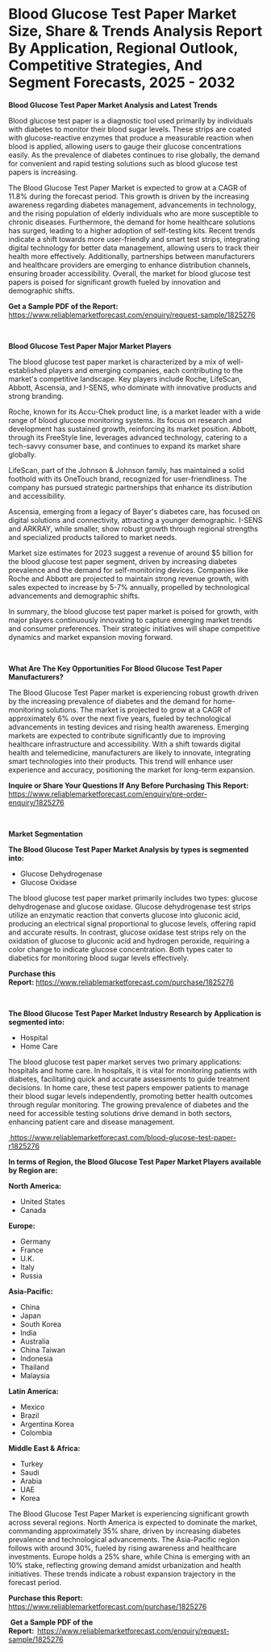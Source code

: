 <p><h1>Blood Glucose Test Paper Market Size, Share & Trends Analysis Report By Application, Regional Outlook, Competitive Strategies, And Segment Forecasts, 2025 - 2032</h1></p><p><strong>Blood Glucose Test Paper Market Analysis and Latest Trends</strong></p>
<p><p>Blood glucose test paper is a diagnostic tool used primarily by individuals with diabetes to monitor their blood sugar levels. These strips are coated with glucose-reactive enzymes that produce a measurable reaction when blood is applied, allowing users to gauge their glucose concentrations easily. As the prevalence of diabetes continues to rise globally, the demand for convenient and rapid testing solutions such as blood glucose test papers is increasing.</p><p>The Blood Glucose Test Paper Market is expected to grow at a CAGR of 11.8% during the forecast period. This growth is driven by the increasing awareness regarding diabetes management, advancements in technology, and the rising population of elderly individuals who are more susceptible to chronic diseases. Furthermore, the demand for home healthcare solutions has surged, leading to a higher adoption of self-testing kits. Recent trends indicate a shift towards more user-friendly and smart test strips, integrating digital technology for better data management, allowing users to track their health more effectively. Additionally, partnerships between manufacturers and healthcare providers are emerging to enhance distribution channels, ensuring broader accessibility. Overall, the market for blood glucose test papers is poised for significant growth fueled by innovation and demographic shifts.</p></p>
<p><strong>Get a Sample PDF of the Report:&nbsp;</strong> <a href="https://www.reliablemarketforecast.com/enquiry/request-sample/1825276?utm_campaign=2603&utm_medium=2&utm_source=Github&utm_content=ia&utm_term=14042025&utm_id=blood-glucose-test-paper">https://www.reliablemarketforecast.com/enquiry/request-sample/1825276</a></p>
<p>&nbsp;</p>
<p><strong>Blood Glucose Test Paper Major Market Players</strong></p>
<p><p>The blood glucose test paper market is characterized by a mix of well-established players and emerging companies, each contributing to the market's competitive landscape. Key players include Roche, LifeScan, Abbott, Ascensia, and I-SENS, who dominate with innovative products and strong branding.</p><p>Roche, known for its Accu-Chek product line, is a market leader with a wide range of blood glucose monitoring systems. Its focus on research and development has sustained growth, reinforcing its market position. Abbott, through its FreeStyle line, leverages advanced technology, catering to a tech-savvy consumer base, and continues to expand its market share globally.</p><p>LifeScan, part of the Johnson & Johnson family, has maintained a solid foothold with its OneTouch brand, recognized for user-friendliness. The company has pursued strategic partnerships that enhance its distribution and accessibility.</p><p>Ascensia, emerging from a legacy of Bayer's diabetes care, has focused on digital solutions and connectivity, attracting a younger demographic. I-SENS and ARKRAY, while smaller, show robust growth through regional strengths and specialized products tailored to market needs.</p><p>Market size estimates for 2023 suggest a revenue of around $5 billion for the blood glucose test paper segment, driven by increasing diabetes prevalence and the demand for self-monitoring devices. Companies like Roche and Abbott are projected to maintain strong revenue growth, with sales expected to increase by 5-7% annually, propelled by technological advancements and demographic shifts.</p><p>In summary, the blood glucose test paper market is poised for growth, with major players continuously innovating to capture emerging market trends and consumer preferences. Their strategic initiatives will shape competitive dynamics and market expansion moving forward.</p></p>
<p>&nbsp;</p>
<p><strong>What Are The Key Opportunities For Blood Glucose Test Paper Manufacturers?</strong></p>
<p><p>The Blood Glucose Test Paper market is experiencing robust growth driven by the increasing prevalence of diabetes and the demand for home-monitoring solutions. The market is projected to grow at a CAGR of approximately 6% over the next five years, fueled by technological advancements in testing devices and rising health awareness. Emerging markets are expected to contribute significantly due to improving healthcare infrastructure and accessibility. With a shift towards digital health and telemedicine, manufacturers are likely to innovate, integrating smart technologies into their products. This trend will enhance user experience and accuracy, positioning the market for long-term expansion.</p></p>
<p><strong>Inquire or Share Your Questions If Any Before Purchasing This Report:</strong> <a href="https://www.reliablemarketforecast.com/enquiry/pre-order-enquiry/1825276?utm_campaign=2603&utm_medium=2&utm_source=Github&utm_content=ia&utm_term=14042025&utm_id=blood-glucose-test-paper">https://www.reliablemarketforecast.com/enquiry/pre-order-enquiry/1825276</a></p>
<p>&nbsp;</p>
<p><strong>Market Segmentation</strong></p>
<p><strong>The Blood Glucose Test Paper Market Analysis by types is segmented into:</strong></p>
<p><ul><li>Glucose Dehydrogenase</li><li>Glucose Oxidase</li></ul></p>
<p><p>The blood glucose test paper market primarily includes two types: glucose dehydrogenase and glucose oxidase. Glucose dehydrogenase test strips utilize an enzymatic reaction that converts glucose into gluconic acid, producing an electrical signal proportional to glucose levels, offering rapid and accurate results. In contrast, glucose oxidase test strips rely on the oxidation of glucose to gluconic acid and hydrogen peroxide, requiring a color change to indicate glucose concentration. Both types cater to diabetics for monitoring blood sugar levels effectively.</p></p>
<p><strong>Purchase this Report:&nbsp;</strong><a href="https://www.reliablemarketforecast.com/purchase/1825276?utm_campaign=2603&utm_medium=2&utm_source=Github&utm_content=ia&utm_term=14042025&utm_id=blood-glucose-test-paper">https://www.reliablemarketforecast.com/purchase/1825276</a></p>
<p>&nbsp;</p>
<p><strong>The Blood Glucose Test Paper Market Industry Research by Application is segmented into:</strong></p>
<p><ul><li>Hospital</li><li>Home Care</li></ul></p>
<p><p>The blood glucose test paper market serves two primary applications: hospitals and home care. In hospitals, it is vital for monitoring patients with diabetes, facilitating quick and accurate assessments to guide treatment decisions. In home care, these test papers empower patients to manage their blood sugar levels independently, promoting better health outcomes through regular monitoring. The growing prevalence of diabetes and the need for accessible testing solutions drive demand in both sectors, enhancing patient care and disease management.</p></p>
<p><a href="https://www.reliablemarketforecast.com/blood-glucose-test-paper-r1825276?utm_campaign=2603&utm_medium=2&utm_source=Github&utm_content=ia&utm_term=14042025&utm_id=blood-glucose-test-paper">&nbsp;https://www.reliablemarketforecast.com/blood-glucose-test-paper-r1825276</a></p>
<p><strong>In terms of Region, the Blood Glucose Test Paper Market Players available by Region are:</strong></p>
<p>
    <p> <strong> North America: </strong>
        <ul>
            <li>United States</li>
            <li>Canada</li>
        </ul>
        </p> 
    <p> <strong> Europe: </strong>
        <ul>
            <li>Germany</li>
            <li>France</li>
            <li>U.K.</li>
            <li>Italy</li>
            <li>Russia</li>
        </ul>
        </p> 
    <p> <strong> Asia-Pacific: </strong>
        <ul>
            <li>China</li>
            <li>Japan</li>
            <li>South Korea</li>
            <li>India</li>
            <li>Australia</li>
            <li>China Taiwan</li>
            <li>Indonesia</li>
            <li>Thailand</li>
            <li>Malaysia</li>
        </ul>
        </p> 
    <p> <strong> Latin America: </strong>
        <ul>
            <li>Mexico</li>
            <li>Brazil</li>
            <li>Argentina Korea</li>
            <li>Colombia</li>
        </ul>
        </p> 
    <p> <strong> Middle East & Africa: </strong>
        <ul>
            <li>Turkey</li>
            <li>Saudi</li>
            <li>Arabia</li>
            <li>UAE</li>
            <li>Korea</li>
        </ul>
    </p>
    </p>
<p><p>The Blood Glucose Test Paper Market is experiencing significant growth across several regions. North America is expected to dominate the market, commanding approximately 35% share, driven by increasing diabetes prevalence and technological advancements. The Asia-Pacific region follows with around 30%, fueled by rising awareness and healthcare investments. Europe holds a 25% share, while China is emerging with an 10% stake, reflecting growing demand amidst urbanization and health initiatives. These trends indicate a robust expansion trajectory in the forecast period.</p></p>
<p><strong>Purchase this Report: </strong><a href="https://www.reliablemarketforecast.com/purchase/1825276?utm_campaign=2603&utm_medium=2&utm_source=Github&utm_content=ia&utm_term=14042025&utm_id=blood-glucose-test-paper">https://www.reliablemarketforecast.com/purchase/1825276</a></p>
<p>&nbsp;<strong>Get a Sample PDF of the Report:&nbsp;&nbsp;</strong><a href="https://www.reliablemarketforecast.com/enquiry/request-sample/1825276?utm_campaign=2603&utm_medium=2&utm_source=Github&utm_content=ia&utm_term=14042025&utm_id=blood-glucose-test-paper">https://www.reliablemarketforecast.com/enquiry/request-sample/1825276</a></p>
<p><strong></strong></p>
<p><p></p><p></p><p></p></p>